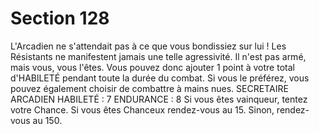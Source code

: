 # Section 128

L'Arcadien ne s'attendait pas à ce que vous bondissiez sur lui ! 
Les Résistants ne manifestent jamais une telle agressivité. Il n'est 
pas armé, mais vous, vous l'êtes. Vous pouvez donc ajouter 1 
point à votre total d'HABlLETÉ pendant toute la durée du 
combat. Si vous le préférez, vous pouvez également choisir de 
combattre à mains nues. 
SECRETAIRE ARCADIEN HABILETÉ : 7 ENDURANCE : 8 
Si vous êtes vainqueur, tentez votre Chance. Si vous êtes 
Chanceux rendez-vous au 15. Sinon, rendez-vous au 150.